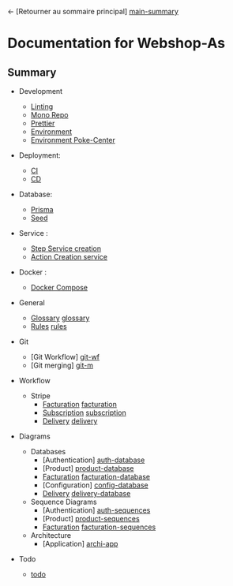← [Retourner au sommaire principal] [main-summary]

# Documentation for Webshop-As

## Summary

- Development

  - [Linting][linting]
  - [Mono Repo][monorepo]
  - [Prettier][prettier]
  - [Environment][env]
  - [Environment Poke-Center][env-center]

- Deployment:

  - [CI][ci]
  - [CD][cd]

- Database:

  - [Prisma][Prisma]
  - [Seed][Seed]

- Service :

  - [Step Service creation][step-create-service]
  - [Action Creation service][action-creation-service]

- Docker :

  - [Docker Compose][docker]

- General

  - [Glossary] [glossary]
  - [Rules] [rules]

- Git
  - [Git Workflow] [git-wf]
  - [Git merging] [git-m]

- Workflow

  - Stripe
    - [Facturation] [facturation]
    - [Subscription] [subscription]
    - [Delivery] [delivery]

- Diagrams
  - Databases
    - [Authentication] [auth-database]
    - [Product] [product-database]
    - [Facturation] [facturation-database]
    - [Configuration] [config-database]
    - [Delivery] [delivery-database]
  - Sequence Diagrams
    - [Authentication] [auth-sequences]
    - [Product] [product-sequences]
    - [Facturation] [facturation-sequences]
  - Architecture
    - [Application] [archi-app]
- Todo
  - [todo][todo]

[//]: # '--- Images and links section ---'
[linting]: development/linting.md
[monorepo]: development/mono-repo.md
[dev-and-prod]: general/dev-and-prod.md
[glossary]: general/glossary.md
[env]: development/environment.md
[env-center]: development/env-center.md
[rules]: general/rules.md
[git-wf]: git/workflow.md
[git-m]: git/merging.md
[facturation]: workflow/stripe/facturation.md
[subscription]: workflow/stripe/subscription.md
[delivery]: workflow/stripe/delivery.md
[prettier]: development/prettier.md.md
[ci]: ci-cd/ci.md
[cd]: ci-cd/cd.md
[Prisma]: database/prisma.md
[Seed]: database/seed.md
[docker]: docker/compose.md
[creation-service]: services/creation.md
[todo]: todo/todo.md
[step-create-service]: development/create-service.md
[action-creation-service]: services/creation.md
[auth-database]: diagrams/databases/auth-db.md
[product-database]: diagrams/databases/product-db.md
[facturation-database]: diagrams/databases/facturation-db.md
[config-database]: diagrams/databases/config-db.md
[delivery-database]: diagrams/databases/delivery-db.md
[auth-sequences]: diagrams/sequence-diagrams/authentication.md
[product-sequences]: diagrams/sequence-diagrams/product.md
[facturation-sequences]: diagrams/sequence-diagrams/facturation.md
[archi-app]: diagrams/architecture/application.md
[main-summary]: ../README.md
